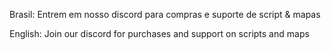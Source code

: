 Brasil: Entrem em nosso discord para compras e suporte de script & mapas

English: Join our discord for purchases and support on scripts and maps
